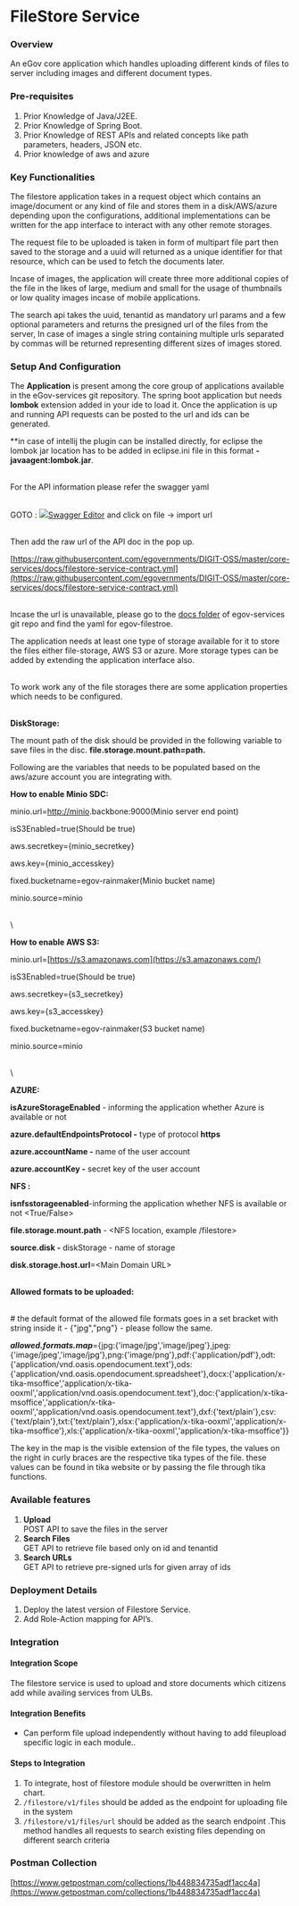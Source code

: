 # FileStore Service

### Overview <a href="#overview" id="overview"></a>

An eGov core application which handles uploading different kinds of files to server including images and different document types.

### Pre-requisites <a href="#pre-requisites" id="pre-requisites"></a>

1. Prior Knowledge of Java/J2EE.
2. Prior Knowledge of Spring Boot.
3. Prior Knowledge of REST APIs and related concepts like path parameters, headers, JSON etc.
4. Prior knowledge of aws and azure

### Key Functionalities <a href="#key-functionalities" id="key-functionalities"></a>

The filestore application takes in a request object which contains an image/document or any kind of file and stores them in a disk/AWS/azure depending upon the configurations, additional implementations can be written for the app interface to interact with any other remote storages.

The request file to be uploaded is taken in form of multipart file part then saved to the storage and a uuid will returned as a unique identifier for that resource, which can be used to fetch the documents later.

Incase of images, the application will create three more additional copies of the file in the likes of large, medium and small for the usage of thumbnails or low quality images incase of mobile applications.

The search api takes the uuid, tenantid as mandatory url params and a few optional parameters and returns the presigned url of the files from the server, In case of images a single string containing multiple urls separated by commas will be returned representing different sizes of images stored.

### Setup And Configuration <a href="#setup-and-configuration" id="setup-and-configuration"></a>

The **Application** is present among the core group of applications available in the eGov-services git repository.  The spring boot application but needs **lombok** extension added in your ide to load it. Once the application is up and running API requests can be posted to the url and ids can be generated.&#x20;

&#x20;

\*\*in case of intellij the plugin can be installed directly, for eclipse the lombok jar location has to be added in eclipse.ini file in this format **-javaagent:lombok.jar**.

\
For the API information please refer the swagger yaml&#x20;

\
GOTO : [![](https://editor.swagger.io/dist/favicon-16x16.png)Swagger Editor](https://editor.swagger.io/)   and click on file -> import url&#x20;

\
Then add the raw url of the API doc in the pop up.&#x20;

[https://raw.githubusercontent.com/egovernments/DIGIT-OSS/master/core-services/docs/filestore-service-contract.yml](https://raw.githubusercontent.com/egovernments/DIGIT-OSS/master/core-services/docs/filestore-service-contract.yml)

\
Incase the url is unavailable, please go to the [docs folder](https://github.com/egovernments/DIGIT-OSS/tree/master/core-services/docs) of egov-services git repo and find the yaml for egov-filestroe.

The application needs at least one type of storage available for it to store the files either file-storage, AWS S3 or azure. More storage types can be added by extending the application interface also.

\
To work work any of the file storages there are some application properties which needs to be configured.

\
**DiskStorage:**

The mount path of the disk should be provided in the following variable to save files in the disc. **file.storage.mount.path=path.**

Following are the variables that needs to be populated based on the aws/azure account you are integrating with.

**How to enable Minio SDC:**

minio.url=[http://minio](http://minio/).backbone:9000(Minio server end point)

isS3Enabled=true(Should be true)

aws.secretkey={minio\_secretkey}

aws.key={minio\_accesskey}

fixed.bucketname=egov-rainmaker(Minio bucket name)

minio.source=minio

\
\


**How to enable AWS S3:**

minio.url=[https://s3.amazonaws.com](https://s3.amazonaws.com/)

isS3Enabled=true(Should be true)

aws.secretkey={s3\_secretkey}

aws.key={s3\_accesskey}

fixed.bucketname=egov-rainmaker(S3 bucket name)

minio.source=minio

\
\


**AZURE:**

**isAzureStorageEnabled** - informing the application whether Azure is available or not

**azure.defaultEndpointsProtocol -** type of protocol **https**

**azure.accountName -** name of the user account&#x20;

**azure.accountKey -** secret key of the user account

&#x20;

**NFS :**

**isnfsstorageenabled**-informing the application whether NFS is available or not \<True/False>

**file.storage.mount.path** - \<NFS location, example /filestore>

**source.disk -** diskStorage - name of storage

**disk.storage.host.url**=\<Main Domain URL>

\
**Allowed formats to be uploaded:**&#x20;

\
\# the default format of the allowed file formats goes in a set bracket with string inside it - {"jpg","png"} - please follow the same.

_**allowed.formats.map**_={jpg:{'image/jpg','image/jpeg'},jpeg:{'image/jpeg','image/jpg'},png:{'image/png'},pdf:{'application/pdf'},odt:{'application/vnd.oasis.opendocument.text'},ods:{'application/vnd.oasis.opendocument.spreadsheet'},docx:{'application/x-tika-msoffice','application/x-tika-ooxml','application/vnd.oasis.opendocument.text'},doc:{'application/x-tika-msoffice','application/x-tika-ooxml','application/vnd.oasis.opendocument.text'},dxf:{'text/plain'},csv:{'text/plain'},txt:{'text/plain'},xlsx:{'application/x-tika-ooxml','application/x-tika-msoffice'},xls:{'application/x-tika-ooxml','application/x-tika-msoffice'\}}

The key in the map is the visible extension of the file types, the values on the right in curly braces are the respective tika types of the file. these values can be found in tika website or by passing the file through tika functions.

### Available features <a href="#available-features" id="available-features"></a>

1. **Upload**\
   POST API to save the files in the server
2. **Search Files**\
   GET API to retrieve file based only on id and tenantid
3. **Search URLs** \
   GET API  to retrieve pre-signed urls for given array of ids

### Deployment Details <a href="#deployment-details" id="deployment-details"></a>

1. Deploy the latest version of Filestore Service.
2. Add Role-Action mapping for API’s.

### Integration <a href="#integration" id="integration"></a>

#### Integration Scope <a href="#integration-scope" id="integration-scope"></a>

The filestore service is used to upload and store documents which citizens add while availing services from ULBs.

#### Integration Benefits <a href="#integration-benefits" id="integration-benefits"></a>

* Can perform file upload independently without having to add fileupload specific logic in each module..

#### Steps to Integration <a href="#steps-to-integration" id="steps-to-integration"></a>

1. To integrate, host of filestore module should be overwritten in helm chart.
2. `/filestore/v1/files` should be added as the endpoint for uploading file in the system
3. `/filestore/v1/files/url` should be added as the search endpoint .This method handles all requests to search existing files depending on different search criteria

### Postman Collection <a href="#postman-collection" id="postman-collection"></a>

[https://www.getpostman.com/collections/1b448834735adf1acc4a](https://www.getpostman.com/collections/1b448834735adf1acc4a)
